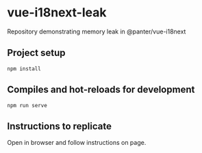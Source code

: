 # vue-i18next-leak

Repository demonstrating memory leak in @panter/vue-i18next

## Project setup
```
npm install
```

## Compiles and hot-reloads for development
```
npm run serve
```

## Instructions to replicate

Open in browser and follow instructions on page. 
